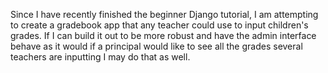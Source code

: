 Since I have recently finished the beginner Django tutorial, I am attempting to create a gradebook app that any teacher could use to input children's grades. If I can build it out to be more robust and have the admin interface behave as it would if a principal would like to see all the grades several teachers are inputting I may do that as well.

